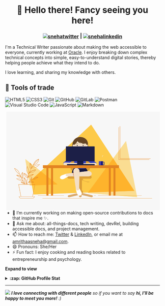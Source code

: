 <h1 align="center">👋 Hello there! Fancy seeing you here!</h1>

<h3 align="center"> <a href="https://twitter.com/amrithaasneha" target="blank"><img align="center" src="https://raw.githubusercontent.com/rahuldkjain/github-profile-readme-generator/master/src/images/icons/Social/twitter.svg" alt="snehatwitter" height="30" width="40" /></a> | <a href="https://linkedin.com/in/sneha-sridharan" target="blank"><img align="center" src="https://raw.githubusercontent.com/rahuldkjain/github-profile-readme-generator/master/src/images/icons/Social/linked-in-alt.svg" alt="snehalinkedin" height="30" width="40" /></a></h3>

I'm a Technical Writer passionate about making the web accessible to everyone, currently working at [Oracle](https://www.oracle.com/in/). I enjoy breaking down complex technical concepts into simple, easy-to-understand digital stories, thereby helping people achieve what they intend to do.

I love learning, and sharing my knowledge with others.

## 🔭 Tools of trade

![HTML5](https://img.shields.io/badge/-HTML5-E34F26?style=flat-square&logo=html5&logoColor=white)
![CSS3](https://img.shields.io/badge/-CSS3-1572B6?style=flat-square&logo=css3)
![Git](https://img.shields.io/badge/-Git-black?style=flat-square&logo=git)
![GitHub](https://img.shields.io/badge/-GitHub-181717?style=flat-square&logo=github)
![GitLab](https://img.shields.io/badge/-GitLab-FCA121?style=flat-square&logo=gitlab)
![Postman](https://img.shields.io/badge/Postman-F6BB43?style=flat-square&logo=Postman&logoColor=white)
![Visual Studio Code](https://img.shields.io/badge/Visual%20Studio%20Code-0078d7.svg?style=flat-square&logo=visual-studio-code&logoColor=white)
![JavaScript](https://img.shields.io/badge/-JavaScript-black?style=flat-square&logo=javascript)
![Markdown](https://img.shields.io/badge/markdown-%23000000.svg?style=flat-square&logo=markdown&logoColor=white)

<!-- code gif-->
<img align="right" alt="GIF" src="./code.gif" width="500" height="320" />

- 🌱 I’m currently working on making open-source contributions to docs that inspire me :sparkles:.
- 💬 Ask me about: all-things-docs, tech writing, devRel, building accessible docs, and project management.
- 📫 How to reach me: [Twitter](https://twitter.com/amrithaasneha) & [LinkedIn](https://www.linkedin.com/in/sneha-sridharan/), or email me at amrithaasneha@gmail.com.
- 😄 Pronouns: She/Her
- ⚡ Fun fact: I enjoy cooking and reading books related to entrepreneurship and psychology.

**Expand to view**
<details>
  <summary><b>:zap: GitHub Profile Stat</b></summary>
  <img src="https://github-readme-stats.anuraghazra1.vercel.app/api?username=sneha-github96&show_icons=true" />
</details>

*****
<img src="https://media.giphy.com/media/LnQjpWaON8nhr21vNW/giphy.gif" width="60"> <em><b>I love connecting with different people</b> so if you want to say <b>hi, I'll be happy to meet you more!</b> :)</em>

